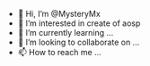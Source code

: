 - 👋 Hi, I’m @MysteryMx
- 👀 I’m interested in create of aosp
- 🌱 I’m currently learning ...
- 💞️ I’m looking to collaborate on ...
- 📫 How to reach me ...

<!---
MysteryMx/MysteryMx is a ✨ special ✨ repository because its `README.md` (this file) appears on your GitHub profile.
You can click the Preview link to take a look at your changes.
--->
